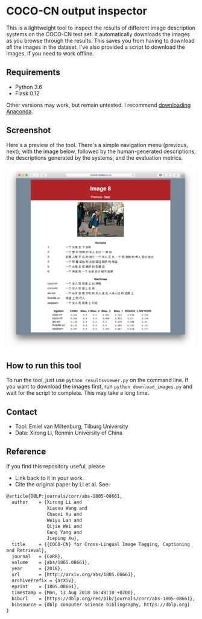 # COCO-CN output inspector
This is a lightweight tool to inspect the results of different image description
systems on the COCO-CN test set. It automatically downloads the images as you
browse through the results. This saves you from having to download *all* the
images in the dataset. I've also provided a script to download the images, if you
need to work offline.

## Requirements

* Python 3.6
* Flask 0.12

Other versions may work, but remain untested. I recommend [downloading Anaconda](https://www.anaconda.com/download/).

## Screenshot
Here's a preview of the tool. There's a simple navigation menu (previous, next),
with the image below, followed by the human-generated descriptions, the descriptions
generated by the systems, and the evaluation metrics.

<img src="screen.png" alt="screenshot" width="500"/>

## How to run this tool

To run the tool, just use `python resultsviewer.py` on the command line.
If you want to download the images first, run `python download_images.py` and wait for the script to complete. This may take a long time.

## Contact
* Tool: Emiel van Miltenburg, Tilburg University
* Data: Xirong Li, Renmin University of China

## Reference
If you find this repository useful, please
* Link back to it in your work.
* Cite the original paper by Li et al. See:

```
@article{DBLP:journals/corr/abs-1805-08661,
  author    = {Xirong Li and
               Xiaoxu Wang and
               Chaoxi Xu and
               Weiyu Lan and
               Qijie Wei and
               Gang Yang and
               Jieping Xu},
  title     = {{COCO-CN} for Cross-Lingual Image Tagging, Captioning and Retrieval},
  journal   = {CoRR},
  volume    = {abs/1805.08661},
  year      = {2018},
  url       = {http://arxiv.org/abs/1805.08661},
  archivePrefix = {arXiv},
  eprint    = {1805.08661},
  timestamp = {Mon, 13 Aug 2018 16:48:10 +0200},
  biburl    = {https://dblp.org/rec/bib/journals/corr/abs-1805-08661},
  bibsource = {dblp computer science bibliography, https://dblp.org}
}
```
